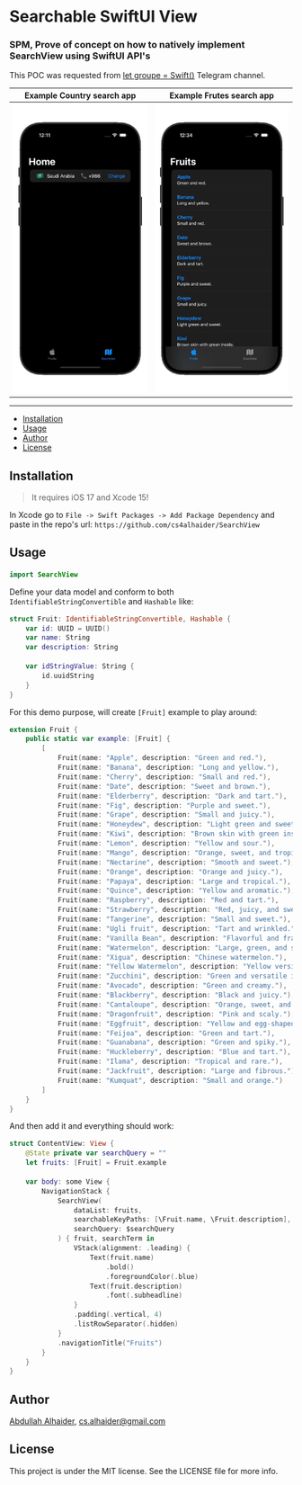 # Searchable SwiftUI View

### SPM, Prove of concept on how to natively implement SearchView using SwiftUI API's

This POC was requested from [let groupe = Swift()](https://t.me/SwiftGroup) Telegram channel.

| Example Country search app | Example Frutes search app |
| -------------------------- | ------------------------- |
| ![](Assets/CountryApp.gif) | ![](Assets/FruitsApp.gif) |

---

- [Installation](#installation)
- [Usage](#usage)
- [Author](#author)
- [License](#license)

## Installation

> It requires iOS 17 and Xcode 15!

In Xcode go to `File -> Swift Packages -> Add Package Dependency` and paste in the repo's url: `https://github.com/cs4alhaider/SearchView`

## Usage

```swift
import SearchView
```

Define your data model and conform to both `IdentifiableStringConvertible` and `Hashable` like:

```swift
struct Fruit: IdentifiableStringConvertible, Hashable {
    var id: UUID = UUID()
    var name: String
    var description: String

    var idStringValue: String {
        id.uuidString
    }
}
```

For this demo purpose, will create `[Fruit]` example to play around:

```swift
extension Fruit {
    public static var example: [Fruit] {
        [
            Fruit(name: "Apple", description: "Green and red."),
            Fruit(name: "Banana", description: "Long and yellow."),
            Fruit(name: "Cherry", description: "Small and red."),
            Fruit(name: "Date", description: "Sweet and brown."),
            Fruit(name: "Elderberry", description: "Dark and tart."),
            Fruit(name: "Fig", description: "Purple and sweet."),
            Fruit(name: "Grape", description: "Small and juicy."),
            Fruit(name: "Honeydew", description: "Light green and sweet."),
            Fruit(name: "Kiwi", description: "Brown skin with green inside."),
            Fruit(name: "Lemon", description: "Yellow and sour."),
            Fruit(name: "Mango", description: "Orange, sweet, and tropical."),
            Fruit(name: "Nectarine", description: "Smooth and sweet."),
            Fruit(name: "Orange", description: "Orange and juicy."),
            Fruit(name: "Papaya", description: "Large and tropical."),
            Fruit(name: "Quince", description: "Yellow and aromatic."),
            Fruit(name: "Raspberry", description: "Red and tart."),
            Fruit(name: "Strawberry", description: "Red, juicy, and sweet."),
            Fruit(name: "Tangerine", description: "Small and sweet."),
            Fruit(name: "Ugli fruit", description: "Tart and wrinkled."),
            Fruit(name: "Vanilla Bean", description: "Flavorful and fragrant."),
            Fruit(name: "Watermelon", description: "Large, green, and sweet."),
            Fruit(name: "Xigua", description: "Chinese watermelon."),
            Fruit(name: "Yellow Watermelon", description: "Yellow version of the classic."),
            Fruit(name: "Zucchini", description: "Green and versatile in cooking."),
            Fruit(name: "Avocado", description: "Green and creamy."),
            Fruit(name: "Blackberry", description: "Black and juicy."),
            Fruit(name: "Cantaloupe", description: "Orange, sweet, and netted skin."),
            Fruit(name: "Dragonfruit", description: "Pink and scaly."),
            Fruit(name: "Eggfruit", description: "Yellow and egg-shaped."),
            Fruit(name: "Feijoa", description: "Green and tart."),
            Fruit(name: "Guanabana", description: "Green and spiky."),
            Fruit(name: "Huckleberry", description: "Blue and tart."),
            Fruit(name: "Ilama", description: "Tropical and rare."),
            Fruit(name: "Jackfruit", description: "Large and fibrous."),
            Fruit(name: "Kumquat", description: "Small and orange.")
        ]
    }
}
```

And then add it and everything should work:

```swift
struct ContentView: View {
    @State private var searchQuery = ""
    let fruits: [Fruit] = Fruit.example

    var body: some View {
        NavigationStack {
            SearchView(
                dataList: fruits,
                searchableKeyPaths: [\Fruit.name, \Fruit.description],
                searchQuery: $searchQuery
            ) { fruit, searchTerm in
                VStack(alignment: .leading) {
                    Text(fruit.name)
                        .bold()
                        .foregroundColor(.blue)
                    Text(fruit.description)
                        .font(.subheadline)
                }
                .padding(.vertical, 4)
                .listRowSeparator(.hidden)
            }
            .navigationTitle("Fruits")
        }
    }
}

```

## Author

[Abdullah Alhaider](https://x.com/cs4alhaider), cs.alhaider@gmail.com

## License

This project is under the MIT license. See the LICENSE file for more info.
